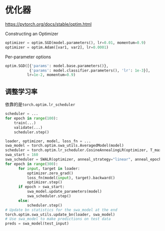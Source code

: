 # 优化器

https://pytorch.org/docs/stable/optim.html



Constructing an Optimizer

```python
optimizer = optim.SGD(model.parameters(), lr=0.01, momentum=0.9)
optimizer = optim.Adam([var1, var2], lr=0.0001)
```



Per-parameter options

```python
optim.SGD([{'params': model.base.parameters()},
           {'params': model.classifier.parameters(), 'lr': 1e-3}], 
          lr=1e-2, momentum=0.9)
```



## 调整学习率

依靠的是`torch.optim.lr_scheduler`

```python
scheduler = ...
for epoch in range(100):
    train(...)
    validate(...)
    scheduler.step()
```





```python
loader, optimizer, model, loss_fn = ...
swa_model = torch.optim.swa_utils.AveragedModel(model)
scheduler = torch.optim.lr_scheduler.CosineAnnealingLR(optimizer, T_max=300)
swa_start = 160
swa_scheduler = SWALR(optimizer, anneal_strategy="linear", anneal_epochs=5, swa_lr=0.05)
for epoch in range(300):
      for input, target in loader:
          optimizer.zero_grad()
          loss_fn(model(input), target).backward()
          optimizer.step()
      if epoch > swa_start:
          swa_model.update_parameters(model)
          swa_scheduler.step()
      else:
          scheduler.step()
# Update bn statistics for the swa_model at the end
torch.optim.swa_utils.update_bn(loader, swa_model)
# Use swa_model to make predictions on test data
preds = swa_model(test_input)
```





